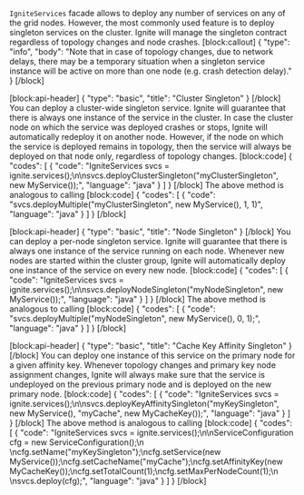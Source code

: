 <!--
  Licensed to the Apache Software Foundation (ASF) under one or more
  contributor license agreements.  See the NOTICE file distributed with
  this work for additional information regarding copyright ownership.
  The ASF licenses this file to You under the Apache License, Version 2.0
  (the "License"); you may not use this file except in compliance with
  the License.  You may obtain a copy of the License at

       http://www.apache.org/licenses/LICENSE-2.0

  Unless required by applicable law or agreed to in writing, software
  distributed under the License is distributed on an "AS IS" BASIS,
  WITHOUT WARRANTIES OR CONDITIONS OF ANY KIND, either express or implied.
  See the License for the specific language governing permissions and
  limitations under the License.
-->


`IgniteServices` facade allows to deploy any number of services on any of the grid nodes. However, the most commonly used feature is to deploy singleton services on the cluster. Ignite will manage the singleton contract regardless of topology changes and node crashes.
[block:callout]
{
  "type": "info",
  "body": "Note that in case of topology changes, due to network delays, there may be a temporary situation when a singleton service instance will be active on more than one node (e.g. crash detection delay)."
}
[/block]

[block:api-header]
{
  "type": "basic",
  "title": "Cluster Singleton"
}
[/block]
You can deploy a cluster-wide singleton service. Ignite will guarantee that there is always one instance of the service in the cluster. In case the cluster node on which the service was deployed crashes or stops, Ignite will automatically redeploy it on another node. However, if the node on which the service is deployed remains in topology, then the service will always be deployed on that node only, regardless of topology changes.
[block:code]
{
  "codes": [
    {
      "code": "IgniteServices svcs = ignite.services();\n\nsvcs.deployClusterSingleton(\"myClusterSingleton\", new MyService());",
      "language": "java"
    }
  ]
}
[/block]
The above method is analogous to calling 
[block:code]
{
  "codes": [
    {
      "code": "svcs.deployMultiple(\"myClusterSingleton\", new MyService(), 1, 1)",
      "language": "java"
    }
  ]
}
[/block]

[block:api-header]
{
  "type": "basic",
  "title": "Node Singleton"
}
[/block]
You can deploy a per-node singleton service. Ignite will guarantee that there is always one instance of the service running on each node. Whenever new nodes are started within the cluster group, Ignite will automatically deploy one instance of the service on every new node.
[block:code]
{
  "codes": [
    {
      "code": "IgniteServices svcs = ignite.services();\n\nsvcs.deployNodeSingleton(\"myNodeSingleton\", new MyService());",
      "language": "java"
    }
  ]
}
[/block]
The above method is analogous to calling 
[block:code]
{
  "codes": [
    {
      "code": "svcs.deployMultiple(\"myNodeSingleton\", new MyService(), 0, 1);",
      "language": "java"
    }
  ]
}
[/block]

[block:api-header]
{
  "type": "basic",
  "title": "Cache Key Affinity Singleton"
}
[/block]
You can deploy one instance of this service on the primary node for a given affinity key. Whenever topology changes and primary key node assignment changes, Ignite will always make sure that the service is undeployed on the previous primary node and is deployed on the new primary node. 
[block:code]
{
  "codes": [
    {
      "code": "IgniteServices svcs = ignite.services();\n\nsvcs.deployKeyAffinitySingleton(\"myKeySingleton\", new MyService(), \"myCache\", new MyCacheKey());",
      "language": "java"
    }
  ]
}
[/block]
The above method is analogous to calling
[block:code]
{
  "codes": [
    {
      "code": "IgniteServices svcs = ignite.services();\n\nServiceConfiguration cfg = new ServiceConfiguration();\n \ncfg.setName(\"myKeySingleton\");\ncfg.setService(new MyService());\ncfg.setCacheName(\"myCache\");\ncfg.setAffinityKey(new MyCacheKey());\ncfg.setTotalCount(1);\ncfg.setMaxPerNodeCount(1);\n \nsvcs.deploy(cfg);",
      "language": "java"
    }
  ]
}
[/block]
